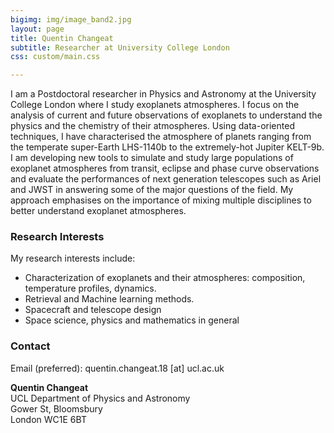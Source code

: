 ```yaml
---
bigimg: img/image_band2.jpg
layout: page
title: Quentin Changeat
subtitle: Researcher at University College London
css: custom/main.css

---
```


I am a Postdoctoral researcher in Physics and Astronomy at the University College London where I study exoplanets atmospheres. I focus on the analysis of current and future observations of exoplanets to understand the physics and the chemistry of their atmospheres. Using data-oriented techniques, I have characterised the atmosphere of planets ranging from the temperate super-Earth LHS-1140b to the extremely-hot Jupiter KELT-9b. I am developing new tools to simulate and study large  populations of exoplanet atmospheres from transit, eclipse and phase curve observations and evaluate the performances of next generation telescopes such as Ariel and JWST in answering some of the major questions of the field. My approach emphasises on the importance of mixing multiple disciplines to better understand exoplanet atmospheres.
 

### Research Interests
My research interests include:

- Characterization of exoplanets and their atmospheres: composition, temperature profiles, dynamics.
- Retrieval and Machine learning methods.
- Spacecraft and telescope design
- Space science, physics and mathematics in general


### Contact
Email (preferred): quentin.changeat.18 [at] ucl.ac.uk 

**Quentin Changeat**  
UCL Department of Physics and Astronomy <br />
Gower St, Bloomsbury <br />
London WC1E 6BT

